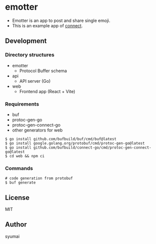 # emotter

- Emotter is an app to post and share single emoji.
- This is an example app of [connect](https://connect.build).

## Development

### Directory structures

- emotter
  - Protocol Buffer schema
- api
  - API server (Go)
- web
  - Frontend app (React + Vite)

### Requirements

- buf
- protoc-gen-go
- protoc-gen-connect-go
- other generators for web

```console
$ go install github.com/bufbuild/buf/cmd/buf@latest
$ go install google.golang.org/protobuf/cmd/protoc-gen-go@latest
$ go install github.com/bufbuild/connect-go/cmd/protoc-gen-connect-go@latest
$ cd web && npm ci
```

### Commands

```console
# code generation from protobuf
$ buf generate
```

## License

MIT

## Author

syumai
